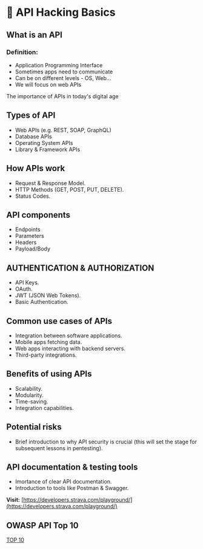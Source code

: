 # 👶 API Hacking Basics

## What is an API

### Definition:

* Application Programming Interface
* Sometimes apps need to communicate
* Can be on different levels - OS, Web...
* We will focus on web APIs

The importance of APIs in today's digital age



## Types of API

* Web APIs (e.g. REST, SOAP, GraphQL)
* Database APIs
* Operating System APIs
* Library & Framework APIs



## How APIs work

* Request & Response Model.
* HTTP Methods (GET, POST, PUT, DELETE).
* Status Codes.



## API components

* Endpoints
* Parameters
* Headers
* Payload/Body



## AUTHENTICATION & AUTHORIZATION

* API Keys.
* OAuth.
* JWT (JSON Web Tokens).
* Basic Authentication.



## Common use cases of APIs

* Integration between software applications.
* Mobile apps fetching data.
* Web apps interacting with backend servers.
* Third-party integrations.



## Benefits of using APIs

* Scalability.
* Modularity.
* Time-saving.
* Integration capabilities.



## Potential risks

* Brief introduction to why API security is crucial (this will set the stage for subsequent lessons in pentesting).



## API documentation & testing tools

* Imortance of clear API documentation.
* Introduction to tools like Postman & Swagger.

**Visit:** [https://developers.strava.com/playground/](https://developers.strava.com/playground/)



## OWASP API Top 10

[TOP 10](https://owasp.org/API-Security/editions/2023/en/0x11-t10/)
